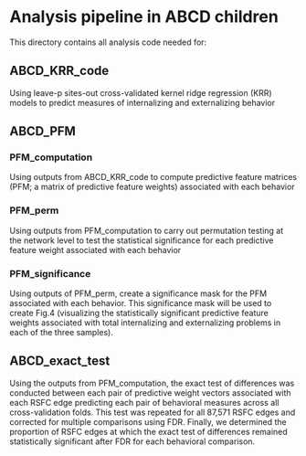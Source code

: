 # Analysis pipeline in ABCD children
This directory contains all analysis code needed for:

## ABCD_KRR_code
Using leave-p sites-out cross-validated kernel ridge regression (KRR) models to predict measures of internalizing and externalizing behavior

## ABCD_PFM
### PFM_computation
Using outputs from ABCD_KRR_code to compute predictive feature matrices (PFM; a matrix of predictive feature weights) associated with each behavior
### PFM_perm
Using outputs from PFM_computation to carry out permutation testing at the network level to test the statistical significance for each predictive feature weight associated with each behavior
### PFM_significance
Using outputs of PFM_perm, create a significance mask for the PFM associated with each behavior. This significance mask will be used to create Fig.4 (visualizing the statistically significant predictive feature weights associated with total internalizing and externalizing problems in each of the three samples). 

## ABCD_exact_test
Using the outputs from PFM_computation, the exact test of differences was conducted between each pair of predictive weight vectors associated with each RSFC edge predicting each pair of behavioral measures across all cross-validation folds.
This test was repeated for all 87,571 RSFC edges and corrected for multiple comparisons using FDR. 
Finally, we determined the proportion of RSFC edges at which the exact test of differences remained statistically significant after FDR for each behavioral comparison. 

